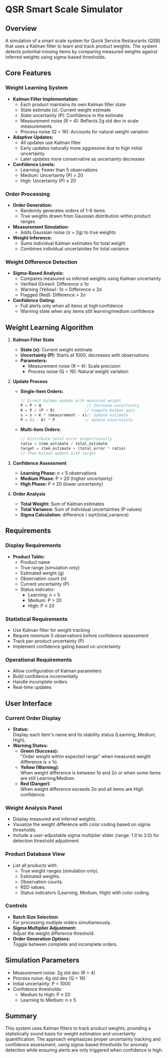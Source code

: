 # QSR Smart Scale Simulator

## Overview
A simulation of a smart scale system for Quick Service Restaurants (QSR) that uses a Kalman filter to learn and track product weights. The system detects potential missing items by comparing measured weights against inferred weights using sigma-based thresholds.

## Core Features

### Weight Learning System
- **Kalman Filter Implementation:**
  - Each product maintains its own Kalman filter state
  - State estimate (x): Current weight estimate
  - State uncertainty (P): Confidence in the estimate
  - Measurement noise (R = 4): Reflects 2g std dev in scale measurements
  - Process noise (Q = 16): Accounts for natural weight variation
- **Adaptive Updates:**
  - All updates use Kalman filter
  - Early updates naturally more aggressive due to high initial uncertainty
  - Later updates more conservative as uncertainty decreases
- **Confidence Levels:**
  - Learning: Fewer than 5 observations
  - Medium: Uncertainty (P) > 20
  - High: Uncertainty (P) ≤ 20

### Order Processing
- **Order Generation:**
  - Randomly generates orders of 1-6 items
  - True weights drawn from Gaussian distribution within product ranges
- **Measurement Simulation:**
  - Adds Gaussian noise (σ = 2g) to true weights
- **Weight Inference:**
  - Sums individual Kalman estimates for total weight
  - Combines individual uncertainties for total variance

### Weight Difference Detection
- **Sigma-Based Analysis:**
  - Compares measured vs inferred weights using Kalman uncertainty
  - Verified (Green): Difference ≤ 1σ
  - Warning (Yellow): 1σ < Difference ≤ 2σ
  - Flagged (Red): Difference > 2σ
- **Confidence Gating:**
  - Full alerts only when all items at high confidence
  - Warning state when any items still learning/medium confidence

## Weight Learning Algorithm

1. **Kalman Filter State**
   - **State (x):** Current weight estimate
   - **Uncertainty (P):** Starts at 1000, decreases with observations
   - **Parameters:**
     - Measurement noise (R = 4): Scale precision
     - Process noise (Q = 16): Natural weight variation

2. **Update Process**
   - **Single-Item Orders:**
     ```javascript
     // Direct Kalman update with measured weight
     P = P + Q                    // Increase uncertainty
     K = P / (P + R)             // Compute Kalman gain
     x = x + K * (measurement - x)// Update estimate
     P = (1 - K) * P             // Update uncertainty
     ```
   
   - **Multi-Item Orders:**
     ```javascript
     // Distribute total error proportionally
     ratio = item_estimate / total_estimate
     target = item_estimate + (total_error * ratio)
     // Then Kalman update with target
     ```

3. **Confidence Assessment**
   - **Learning Phase:** n < 5 observations
   - **Medium Phase:** P > 20 (higher uncertainty)
   - **High Phase:** P ≤ 20 (lower uncertainty)

4. **Order Analysis**
   - **Total Weight:** Sum of Kalman estimates
   - **Total Variance:** Sum of individual uncertainties (P values)
   - **Sigma Calculation:** difference / sqrt(total_variance)

## Requirements

### Display Requirements
- **Product Table:**
  - Product name
  - True range (simulation only)
  - Estimated weight (g)
  - Observation count (n)
  - Current uncertainty (P)
  - Status indicator:
    - Learning: n < 5
    - Medium: P > 20
    - High: P ≤ 20

### Statistical Requirements
- Use Kalman filter for weight tracking
- Require minimum 5 observations before confidence assessment
- Track per-product uncertainty (P)
- Implement confidence gating based on uncertainty

### Operational Requirements
- Allow configuration of Kalman parameters
- Build confidence incrementally
- Handle incomplete orders
- Real-time updates

## User Interface

### Current Order Display
- **Status:**  
  Display each item's name and its stability status (Learning, Medium, High).
- **Warning States:**  
  - **Green (Success):**  
    "Order weight within expected range" when measured weight difference is ≤ 1σ.
  - **Yellow (Warning):**  
    When weight difference is between 1σ and 2σ or when some items are still Learning/Medium.
  - **Red (Danger):**  
    When weight difference exceeds 2σ and all items are High confidence.
  
### Weight Analysis Panel
- Display measured and inferred weights.
- Visualize the weight difference with color coding based on sigma thresholds.
- Include a user-adjustable sigma multiplier slider (range: 1.0 to 3.0) for detection threshold adjustment.

### Product Database View
- List all products with:
  - True weight ranges (simulation only).
  - Estimated weights.
  - Observation counts.
  - RSD values.
  - Status indicators (Learning, Medium, High) with color coding.

### Controls
- **Batch Size Selection:**  
  For processing multiple orders simultaneously.
- **Sigma Multiplier Adjustment:**  
  Adjust the weight difference threshold.
- **Order Generation Options:**  
  Toggle between complete and incomplete orders.

## Simulation Parameters
- Measurement noise: 2g std dev (R = 4)
- Process noise: 4g std dev (Q = 16)
- Initial uncertainty: P = 1000
- Confidence thresholds:
  - Medium to High: P ≤ 20
  - Learning to Medium: n ≥ 5

## Summary
This system uses Kalman filters to track product weights, providing a statistically sound basis for weight estimation and uncertainty quantification. The approach emphasizes proper uncertainty tracking and confidence assessment, using sigma-based thresholds for anomaly detection while ensuring alerts are only triggered when confidence is high.
